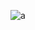 ![a](https://api.groupdocs.app/conversion/v1/download?folderName=d28af398-665d-4c5f-ae7e-7079fa0e9f06&fileName=finallinkedin.png)
